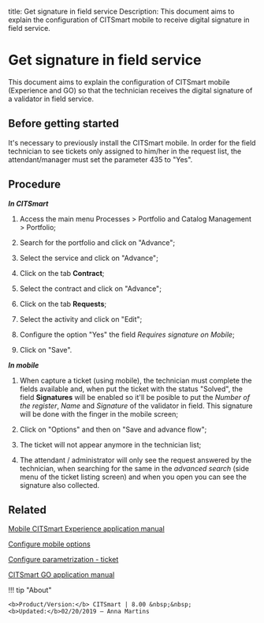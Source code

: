 title: Get signature in field service
Description: This document aims to explain the configuration of CITSmart mobile to receive digital signature in field service.
# Get signature in field service

This document aims to explain the configuration of CITSmart mobile (Experience and GO) so that the
technician receives the digital signature of a validator in field service.

Before getting started
----------------------

It's necessary to previously install the CITSmart mobile. In order for the field technician to see tickets only assigned to
him/her in the request list, the attendant/manager must set the parameter 435 to "Yes".

Procedure
---------

***In CITSmart***

1.  Access the main menu Processes \> Portfolio and Catalog Management \>
    Portfolio;

2.  Search for the portfolio and click on "Advance";

3.  Select the service and click on "Advance";

4.  Click on the tab **Contract**;

5.  Select the contract and click on "Advance";

6.  Click on the tab **Requests**;

7.  Select the activity and click on "Edit";

8.  Configure the option "Yes" the field *Requires signature on Mobile*;

9.  Click on "Save".

***In mobile***

1.  When capture a ticket (using mobile), the technician must complete the
    fields available and, when put the ticket with the status "Solved", the
    field **Signatures** will be enabled so it'll be posible to put the *Number
    of the register*, *Name* and *Signature* of the validator in field. This
    signature will be done with the finger in the mobile screen;

2.  Click on "Options" and then on "Save and advance flow";

3.  The ticket will not appear anymore in the technician list;

4.  The attendant / administrator will only see the request answered by the technician, when searching for the same in the *advanced search* (side menu of the ticket listing screen) and when you open you can see the signature also collected.

Related
------

[Mobile CITSmart Experience application manual](/en-us/citsmart-platform-8/additional-features/mobile-and-field-service/apps/citsmart-app.html)

[Configure mobile options](/en-us/citsmart-platform-8/additional-features/mobile-and-field-service/configuration/configure-mobile-options.html)

[Configure parametrization - ticket](/en-us/citsmart-platform-8/platform-administration/parameters-list/configure-parametrization-ticket.html)

[CITSmart GO application manual](/en-us/citsmart-platform-8/additional-features/mobile-and-field-service/apps/citsmart-field-service-manual.html)

!!! tip "About"

    <b>Product/Version:</b> CITSmart | 8.00 &nbsp;&nbsp;
    <b>Updated:</b>02/20/2019 – Anna Martins
